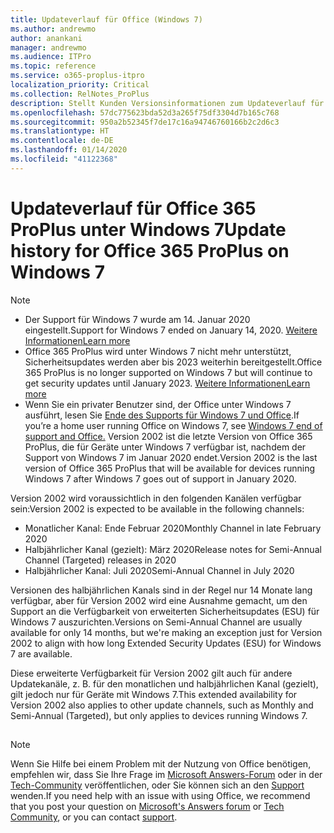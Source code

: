 ```yaml
---
title: Updateverlauf für Office (Windows 7)
ms.author: andrewmo
author: anankani
manager: andrewmo
ms.audience: ITPro
ms.topic: reference
ms.service: o365-proplus-itpro
localization_priority: Critical
ms.collection: RelNotes_ProPlus
description: Stellt Kunden Versionsinformationen zum Updateverlauf für Office 365 ProPlus für Windows 7 bereit.
ms.openlocfilehash: 57dc775623bda52d3a265f75df3304d7b165c768
ms.sourcegitcommit: 950a2b52345f7de17c16a94746760166b2c2d6c3
ms.translationtype: HT
ms.contentlocale: de-DE
ms.lasthandoff: 01/14/2020
ms.locfileid: "41122368"
---
```

# <a name="update-history-for-office-365-proplus-on-windows-7"></a><span data-ttu-id="852a4-103">Updateverlauf für Office 365 ProPlus unter Windows 7</span><span class="sxs-lookup"><span data-stu-id="852a4-103">Update history for Office 365 ProPlus on Windows 7</span></span> 

 > [!NOTE]
>
>- <span data-ttu-id="852a4-104">Der Support für Windows 7 wurde am 14. Januar 2020 eingestellt.</span><span class="sxs-lookup"><span data-stu-id="852a4-104">Support for Windows 7 ended on January 14, 2020.</span></span> [<span data-ttu-id="852a4-105">Weitere Informationen</span><span class="sxs-lookup"><span data-stu-id="852a4-105">Learn more</span></span>](https://www.microsoft.com/microsoft-365/windows/end-of-windows-7-support?rtc=1)
>- <span data-ttu-id="852a4-106">Office 365 ProPlus wird unter Windows 7 nicht mehr unterstützt, Sicherheitsupdates werden aber bis 2023 weiterhin bereitgestellt.</span><span class="sxs-lookup"><span data-stu-id="852a4-106">Office 365 ProPlus is no longer supported on Windows 7 but will continue to get security updates until January 2023.</span></span> [<span data-ttu-id="852a4-107">Weitere Informationen</span><span class="sxs-lookup"><span data-stu-id="852a4-107">Learn more</span></span>](https://docs.microsoft.com/DeployOffice/windows-7-support)
>- <span data-ttu-id="852a4-108">Wenn Sie ein privater Benutzer sind, der Office unter Windows 7 ausführt, lesen Sie [Ende des Supports für Windows 7 und Office](https://support.office.com/en-us/article/windows-7-end-of-support-and-office-78f20fab-b57b-44d7-8368-06a8493f3cb9?ui=en-US&rs=en-US&ad=US).</span><span class="sxs-lookup"><span data-stu-id="852a4-108">If you’re a home user running Office on Windows 7, see [Windows 7 end of support and Office.](https://support.office.com/en-us/article/windows-7-end-of-support-and-office-78f20fab-b57b-44d7-8368-06a8493f3cb9?ui=en-US&rs=en-US&ad=US)</span></span>
<span data-ttu-id="852a4-109">Version 2002 ist die letzte Version von Office 365 ProPlus, die für Geräte unter Windows 7 verfügbar ist, nachdem der Support von Windows 7 im Januar 2020 endet.</span><span class="sxs-lookup"><span data-stu-id="852a4-109">Version 2002 is the last version of Office 365 ProPlus that will be available for devices running Windows 7 after Windows 7 goes out of support in January 2020.</span></span>  

<span data-ttu-id="852a4-110">Version 2002 wird voraussichtlich in den folgenden Kanälen verfügbar sein:</span><span class="sxs-lookup"><span data-stu-id="852a4-110">Version 2002 is expected to be available in the following channels:</span></span>
- <span data-ttu-id="852a4-111">Monatlicher Kanal: Ende Februar 2020</span><span class="sxs-lookup"><span data-stu-id="852a4-111">Monthly Channel in late February 2020</span></span>
- <span data-ttu-id="852a4-112">Halbjährlicher Kanal (gezielt): März 2020</span><span class="sxs-lookup"><span data-stu-id="852a4-112">Release notes for Semi-Annual Channel (Targeted) releases in 2020</span></span>
- <span data-ttu-id="852a4-113">Halbjährlicher Kanal: Juli 2020</span><span class="sxs-lookup"><span data-stu-id="852a4-113">Semi-Annual Channel in July 2020</span></span>

<span data-ttu-id="852a4-114">Versionen des halbjährlichen Kanals sind in der Regel nur 14 Monate lang verfügbar, aber für Version 2002 wird eine Ausnahme gemacht, um den Support an die Verfügbarkeit von erweiterten Sicherheitsupdates (ESU) für Windows 7 auszurichten.</span><span class="sxs-lookup"><span data-stu-id="852a4-114">Versions on Semi-Annual Channel are usually available for only 14 months, but we're making an exception just for Version 2002 to align with how long Extended Security Updates (ESU) for Windows 7 are available.</span></span>

<span data-ttu-id="852a4-115">Diese erweiterte Verfügbarkeit für Version 2002 gilt auch für andere Updatekanäle, z. B. für den monatlichen und halbjährlichen Kanal (gezielt), gilt jedoch nur für Geräte mit Windows 7.</span><span class="sxs-lookup"><span data-stu-id="852a4-115">This extended availability for Version 2002 also applies to other update channels, such as Monthly and Semi-Annual (Targeted), but only applies to devices running Windows 7.</span></span>

##

> [!NOTE]
> <span data-ttu-id="852a4-116">Wenn Sie Hilfe bei einem Problem mit der Nutzung von Office benötigen, empfehlen wir, dass Sie Ihre Frage im [Microsoft Answers-Forum](https://answers.microsoft.com/) oder in der [Tech-Community](https://techcommunity.microsoft.com/) veröffentlichen, oder Sie können sich an den [Support](https://support.microsoft.com/contactus) wenden.</span><span class="sxs-lookup"><span data-stu-id="852a4-116">If you need help with an issue with using Office, we recommend that you post your question on [Microsoft's Answers forum](https://answers.microsoft.com/) or [Tech Community](https://techcommunity.microsoft.com/), or you can contact [support](https://support.microsoft.com/contactus).</span></span>
